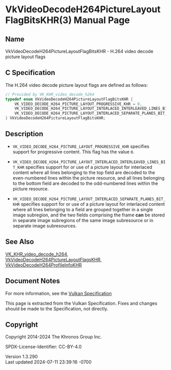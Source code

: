 # VkVideoDecodeH264PictureLayoutFlagBitsKHR(3) Manual Page

## Name

VkVideoDecodeH264PictureLayoutFlagBitsKHR - H.264 video decode picture
layout flags



## <a href="#_c_specification" class="anchor"></a>C Specification

The H.264 video decode picture layout flags are defined as follows:

``` c
// Provided by VK_KHR_video_decode_h264
typedef enum VkVideoDecodeH264PictureLayoutFlagBitsKHR {
    VK_VIDEO_DECODE_H264_PICTURE_LAYOUT_PROGRESSIVE_KHR = 0,
    VK_VIDEO_DECODE_H264_PICTURE_LAYOUT_INTERLACED_INTERLEAVED_LINES_BIT_KHR = 0x00000001,
    VK_VIDEO_DECODE_H264_PICTURE_LAYOUT_INTERLACED_SEPARATE_PLANES_BIT_KHR = 0x00000002,
} VkVideoDecodeH264PictureLayoutFlagBitsKHR;
```

## <a href="#_description" class="anchor"></a>Description

- `VK_VIDEO_DECODE_H264_PICTURE_LAYOUT_PROGRESSIVE_KHR` specifies
  support for progressive content. This flag has the value `0`.

- `VK_VIDEO_DECODE_H264_PICTURE_LAYOUT_INTERLACED_INTERLEAVED_LINES_BIT_KHR`
  specifies support for or use of a picture layout for interlaced
  content where all lines belonging to the top field are decoded to the
  even-numbered lines within the picture resource, and all lines
  belonging to the bottom field are decoded to the odd-numbered lines
  within the picture resource.

- `VK_VIDEO_DECODE_H264_PICTURE_LAYOUT_INTERLACED_SEPARATE_PLANES_BIT_KHR`
  specifies support for or use of a picture layout for interlaced
  content where all lines belonging to a field are grouped together in a
  single image subregion, and the two fields comprising the frame
  **can** be stored in separate image subregions of the same image
  subresource or in separate image subresources.

## <a href="#_see_also" class="anchor"></a>See Also

[VK_KHR_video_decode_h264](https://registry.khronos.org/vulkan/specs/1.3-extensions/man/html/VK_KHR_video_decode_h264.html),
[VkVideoDecodeH264PictureLayoutFlagsKHR](https://registry.khronos.org/vulkan/specs/1.3-extensions/man/html/VkVideoDecodeH264PictureLayoutFlagsKHR.html),
[VkVideoDecodeH264ProfileInfoKHR](https://registry.khronos.org/vulkan/specs/1.3-extensions/man/html/VkVideoDecodeH264ProfileInfoKHR.html)

## <a href="#_document_notes" class="anchor"></a>Document Notes

For more information, see the <a
href="https://registry.khronos.org/vulkan/specs/1.3-extensions/html/vkspec.html#VkVideoDecodeH264PictureLayoutFlagBitsKHR"
target="_blank" rel="noopener">Vulkan Specification</a>

This page is extracted from the Vulkan Specification. Fixes and changes
should be made to the Specification, not directly.

## <a href="#_copyright" class="anchor"></a>Copyright

Copyright 2014-2024 The Khronos Group Inc.

SPDX-License-Identifier: CC-BY-4.0

Version 1.3.290  
Last updated 2024-07-11 23:39:16 -0700
